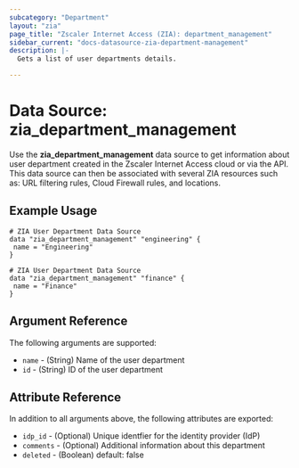 ```yaml
---
subcategory: "Department"
layout: "zia"
page_title: "Zscaler Internet Access (ZIA): department_management"
sidebar_current: "docs-datasource-zia-department-management"
description: |-
  Gets a list of user departments details.

---
```

# Data Source: zia_department_management

Use the **zia_department_management** data source to get information about user department created in the Zscaler Internet Access cloud or via the API. This data source can then be associated with several ZIA resources such as: URL filtering rules, Cloud Firewall rules, and locations.

## Example Usage

```hcl
# ZIA User Department Data Source
data "zia_department_management" "engineering" {
 name = "Engineering"
}
```

```hcl
# ZIA User Department Data Source
data "zia_department_management" "finance" {
 name = "Finance"
}
```

## Argument Reference

The following arguments are supported:

* `name` - (String) Name of the user department
* `id` - (String) ID of the user department

## Attribute Reference

In addition to all arguments above, the following attributes are exported:

* `idp_id` - (Optional) Unique identfier for the identity provider (IdP)
* `comments` - (Optional) Additional information about this department
* `deleted` - (Boolean) default: false
